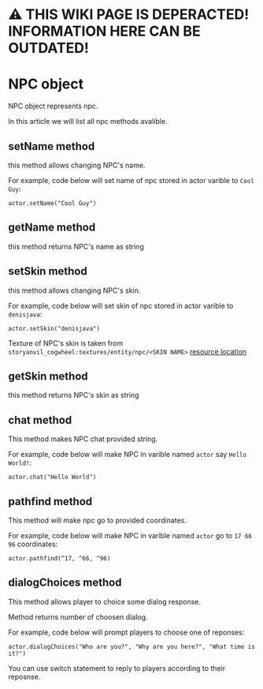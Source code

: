 # ⚠️ THIS WIKI PAGE IS DEPERACTED! INFORMATION HERE CAN BE OUTDATED!
# NPC object
NPC object represents npc.

In this article we will list all npc methods avalible.

## setName method
this method allows changing NPC's name.

For example, code below will set name of npc stored in actor varible to `Cool Guy`:
```
actor.setName("Cool Guy")
```

## getName method
this method returns NPC's name as string

## setSkin method
this method allows changing NPC's skin.

For example, code below will set skin of npc stored in actor varible to `denisjava`:
```
actor.setSkin("denisjava")
```

Texture of NPC's skin is taken from `storyanvil_cogwheel:textures/entity/npc/<SKIN NAME>` [resource location](https://minecraft.wiki/w/Resource_location)

## getSkin method
this method returns NPC's skin as string

## chat method
This method makes NPC chat provided string.

For example, code below will make NPC in varible named `actor` say `Hello World!`:
```
actor.chat("Hello World")
```

## pathfind method
This method will make npc go to provided coordinates.

For example, code below will make NPC in varible named `actor` go to `17 66 96` coordinates:
```
actor.pathfind(^17, ^66, ^96)
```

## dialogChoices method
This method allows player to choice some dialog response.

Method returns number of choosen dialog.

For example, code below will prompt players to choose one of reponses:
```
actor.dialogChoices("Who are you?", "Why are you here?", "What time is it?")
```

You can use <a onclick="$story.to('/wiki/wiki.html?p=wiki/projects/cogwheel/switch')">switch</a> statement to reply to players according to their reposnse.